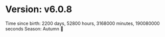 # Version: v6.0.8
Time since birth: 2200 days, 52800 hours, 3168000 minutes, 190080000 seconds
Season: Autumn 🍁

